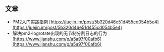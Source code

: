 ## 文章

* PM2入门实践指南 [https://juejin.im/post/5b320d46e51d455cd054b5e4](https://juejin.im/post/5b320d46e51d455cd054b5e4)
* 解决pm2-logrotate出现的无节制分割日志的行为 [https://www.jianshu.com/p/a5a97f00afb6](https://www.jianshu.com/p/a5a97f00afb6)



